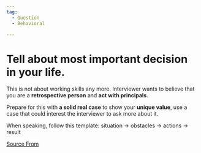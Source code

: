 ```yaml
---
tag:
  - Question
  - Behavioral

---
```

  
# Tell about most important decision in your life.

This is not about working skills any more. Interviewer wants to believe that you are a **retrospective person** and **act with principals**.

Prepare for this with **a solid real case** to show your **unique value**, use a case that could interest the interviewer to ask more about it.

When speaking, follow this template: situation → obstacles → actions → result


[Source From](https://bigfrontend.dev/question/Tell-about-most-important-decision-in-your-life)

  
